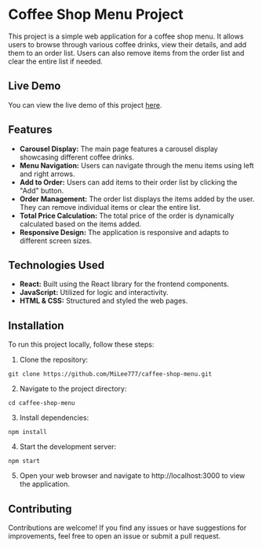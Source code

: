 # Coffee Shop Menu Project

This project is a simple web application for a coffee shop menu. It allows users to browse through various coffee drinks, view their details, and add them to an order list. Users can also remove items from the order list and clear the entire list if needed.

## Live Demo

You can view the live demo of this project [here](https://milee777-coffee-shop-menu.netlify.app/).

## Features

- **Carousel Display:** The main page features a carousel display showcasing different coffee drinks.
- **Menu Navigation:** Users can navigate through the menu items using left and right arrows.
- **Add to Order:** Users can add items to their order list by clicking the "Add" button.
- **Order Management:** The order list displays the items added by the user. They can remove individual items or clear the entire list.
- **Total Price Calculation:** The total price of the order is dynamically calculated based on the items added.
- **Responsive Design:** The application is responsive and adapts to different screen sizes.

## Technologies Used

- **React:** Built using the React library for the frontend components.
- **JavaScript:** Utilized for logic and interactivity.
- **HTML & CSS:** Structured and styled the web pages.

## Installation
To run this project locally, follow these steps:
1. Clone the repository:

`git clone https://github.com/MiLee777/caffee-shop-menu.git`

2. Navigate to the project directory:

  `cd caffee-shop-menu`

3. Install dependencies:

`npm install`

4. Start the development server:

`npm start`

5. Open your web browser and navigate to http://localhost:3000 to view the application.

## Contributing
Contributions are welcome! If you find any issues or have suggestions for improvements, feel free to open an issue or submit a pull request.
